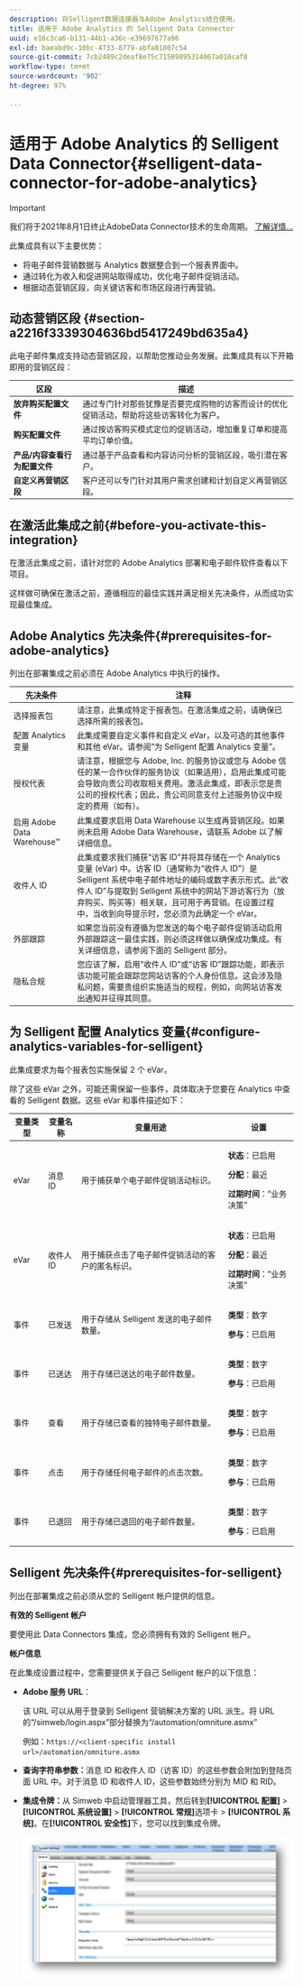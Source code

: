 ```yaml
---
description: 将Selligent数据连接器与Adobe Analytics结合使用。
title: 适用于 Adobe Analytics 的 Selligent Data Connector
uuid: e16c3ca6-b131-44b1-a36c-e39697677a96
exl-id: baeabd9c-10bc-4733-8779-abfa81807c54
source-git-commit: 7cb2489c2deaf8e75c71589895314067a010caf8
workflow-type: tm+mt
source-wordcount: '902'
ht-degree: 97%

---
```


# 适用于 Adobe Analytics 的 Selligent Data Connector{#selligent-data-connector-for-adobe-analytics}

>[!IMPORTANT]
>
>我们将于2021年8月1日终止AdobeData Connector技术的生命周期。 [了解详情...](/help/import/data-connectors/data-connectors-eol.md)

此集成具有以下主要优势：

* 将电子邮件营销数据与 Analytics 数据整合到一个报表界面中。
* 通过转化为收入和促进网站取得成功，优化电子邮件促销活动。
* 根据动态营销区段，向关键访客和市场区段进行再营销。

## 动态营销区段 {#section-a2216f3339304636bd5417249bd635a4}

此电子邮件集成支持动态营销区段，以帮助您推动业务发展。此集成具有以下开箱即用的营销区段：

| 区段 | 描述 |
|---|---|
| **放弃购买配置文件** | 通过专门针对那些犹豫是否要完成购物的访客而设计的优化促销活动，帮助将这些访客转化为客户。 |
| **购买配置文件** | 通过按访客购买模式定位的促销活动，增加重复订单和提高平均订单价值。 |
| **产品/内容查看行为配置文件** | 通过基于产品查看和内容访问分析的营销区段，吸引潜在客户。 |
| **自定义再营销区段** | 客户还可以专门针对其用户需求创建和计划自定义再营销区段。 |

## 在激活此集成之前{#before-you-activate-this-integration}

在激活此集成之前，请针对您的 Adobe Analytics 部署和电子邮件软件查看以下项目。

这样做可确保在激活之前，遵循相应的最佳实践并满足相关先决条件，从而成功实现最佳集成。

## Adobe Analytics 先决条件{#prerequisites-for-adobe-analytics}

列出在部署集成之前必须在 Adobe Analytics 中执行的操作。

| 先决条件 | 注释 |
|---|---|
| 选择报表包 | 请注意，此集成特定于报表包。在激活集成之前，请确保已选择所需的报表包。 |
| 配置 Analytics 变量 | 此集成需要自定义事件和自定义 eVar，以及可选的其他事件和其他 eVar。请参阅“为 Selligent 配置 Analytics 变量”。 |
| 授权代表 | 请注意，根据您与 Adobe, Inc. 的服务协议或您与 Adobe 信任的某一合作伙伴的服务协议（如果适用），启用此集成可能会导致向贵公司收取相关费用。激活此集成，即表示您是贵公司的授权代表；因此，贵公司同意支付上述服务协议中规定的费用（如有）。 |
| 启用 Adobe Data Warehouse™ | 此集成要求启用 Data Warehouse 以生成再营销区段。如果尚未启用 Adobe Data Warehouse，请联系 Adobe 以了解详细信息。 |
| 收件人 ID | 此集成要求我们捕获“访客 ID”并将其存储在一个 Analytics 变量 (eVar) 中。访客 ID（通常称为“收件人 ID”）是 Selligent 系统中电子邮件地址的编码或数字表示形式。此“收件人 ID”与提取到 Selligent 系统中的网站下游访客行为（放弃购买、购买等）相关联，且可用于再营销。在设置过程中，当收到向导提示时，您必须为此确定一个 eVar。 |
| 外部跟踪 | 如果您当前没有遵循为您发送的每个电子邮件促销活动启用外部跟踪这一最佳实践，则必须这样做以确保成功集成。有关详细信息，请参阅下面的 Selligent 部分。 |
| 隐私合规 | 您应该了解，启用“收件人 ID”或“访客 ID”跟踪功能，即表示该功能可能会跟踪您网站访客的个人身份信息。这会涉及隐私问题，需要贵组织实施适当的规程，例如，向网站访客发出通知并征得其同意。 |

## 为 Selligent 配置 Analytics 变量{#configure-analytics-variables-for-selligent}

此集成要求为每个报表包实施保留 2 个 eVar。

除了这些 eVar 之外，可能还需保留一些事件，具体取决于您要在 Analytics 中查看的 Selligent 数据。这些 eVar 和事件描述如下：

<table id="table_2FFB865DBD80412F90DA8E224B12FB62"> 
 <thead> 
  <tr> 
   <th colname="col1" class="entry"> 变量类型 </th> 
   <th colname="col2" class="entry"> 变量名称 </th> 
   <th colname="col3" class="entry"> 变量用途 </th> 
   <th colname="col4" class="entry"> 设置 </th> 
  </tr>
 </thead>
 <tbody> 
  <tr> 
   <td colname="col1"> eVar </td> 
   <td colname="col2"> 消息 ID </td> 
   <td colname="col3"> 用于捕获单个电子邮件促销活动标识。 </td> 
   <td colname="col4"> <p><b>状态</b>：已启用 </p> <p><b>分配</b>：最近 </p> <p><b>过期时间</b>：“业务决策” </p> </td> 
  </tr> 
  <tr> 
   <td colname="col1"> eVar </td> 
   <td colname="col2"> 收件人 ID </td> 
   <td colname="col3"> 用于捕获点击了电子邮件促销活动的客户的匿名标识。 </td> 
   <td colname="col4"> <p><b>状态</b>：已启用 </p> <p><b>分配</b>：最近 </p> <p><b>过期时间</b>：“业务决策” </p> </td> 
  </tr> 
  <tr> 
   <td colname="col1"> 事件 </td> 
   <td colname="col2"> 已发送 </td> 
   <td colname="col3"> 用于存储从 Selligent 发送的电子邮件数量。 </td> 
   <td colname="col4"> <p><b>类型</b>：数字 </p> <p><b>参与</b>：已启用 </p> </td> 
  </tr> 
  <tr> 
   <td colname="col1"> 事件 </td> 
   <td colname="col2"> 已送达 </td> 
   <td colname="col3"> 用于存储已送达的电子邮件数量。 </td> 
   <td colname="col4"> <p><b>类型</b>：数字 </p> <p><b>参与</b>：已启用 </p> </td> 
  </tr> 
  <tr> 
   <td colname="col1"> 事件 </td> 
   <td colname="col2"> 查看 </td> 
   <td colname="col3"> 用于存储已查看的独特电子邮件数量。 </td> 
   <td colname="col4"> <p><b>类型</b>：数字 </p> <p><b>参与</b>：已启用 </p> </td> 
  </tr> 
  <tr> 
   <td colname="col1"> 事件 </td> 
   <td colname="col2"> 点击 </td> 
   <td colname="col3"> 用于存储任何电子邮件的点击次数。 </td> 
   <td colname="col4"> <p><b>类型</b>：数字 </p> <p><b>参与</b>：已启用 </p> </td> 
  </tr> 
  <tr> 
   <td colname="col1"> 事件 </td> 
   <td colname="col2"> 已退回 </td> 
   <td colname="col3"> 用于存储已退回的电子邮件数量。 </td> 
   <td colname="col4"> <p><b>类型</b>：数字 </p> <p><b>参与</b>：已启用 </p> </td> 
  </tr> 
 </tbody> 
</table>

## Selligent 先决条件{#prerequisites-for-selligent}

列出在部署集成之前必须从您的 Selligent 帐户提供的信息。

**有效的 Selligent 帐户**

要使用此 Data Connectors 集成，您必须拥有有效的 Selligent 帐户。

**帐户信息**

在此集成设置过程中，您需要提供关于自己 Selligent 帐户的以下信息：

* **Adobe 服务 URL**：

   该 URL 可以从用于登录到 Selligent 营销解决方案的 URL 派生。将 URL 的“/simweb/login.aspx”部分替换为“/automation/omniture.asmx”

   例如：`https://<client-specific install url>/automation/omniture.asmx`

* **查询字符串参数：**&#x200B;消息 ID 和收件人 ID（访客 ID）的这些参数会附加到登陆页面 URL 中。对于消息 ID 和收件人 ID，这些参数始终分别为 MID 和 RID。

* **集成令牌：**&#x200B;从 Simweb 中启动管理器工具，然后转到&#x200B;**[!UICONTROL 配置]** > **[!UICONTROL 系统设置]** > **[!UICONTROL 常规]**&#x200B;选项卡 > **[!UICONTROL 系统]**。在&#x200B;**[!UICONTROL 安全性]**&#x200B;下，您可以找到集成令牌。

   ![](assets/selligent-integration_token.png)
